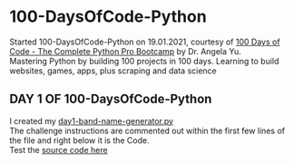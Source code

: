 # 100-DaysOfCode-Python
Started 100-DaysOfCode-Python on 19.01.2021, courtesy of [100 Days of Code - The Complete Python Pro Bootcamp](https://www.udemy.com/course/100-days-of-code/) by Dr. Angela Yu.<br>
Mastering Python by building 100 projects in 100 days. Learning to build websites, games, apps, plus scraping and data science

## DAY 1 OF 100-DaysOfCode-Python
I created  my [day1-band-name-generator.py](https://github.com/Teresia-Kirungo/100-DaysOfCode-Python/blob/main/day1-band-name-generator.py) <br>
The challenge instructions are commented out within the first few lines of the file and right below it is the Code.<br>
Test the [source code here](https://repl.it/@terrykirungo/band-name-generator-start#main.py)
